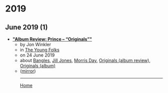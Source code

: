 # 2019

## June 2019 (1)

 - [**"Album Review: Prince – “Originals”"**](https://www.theyoungfolks.com/review/133972/album-review-prince-originals/)<ul><li>by Jon Winkler </li><li>in [The Young Folks](https://www.theyoungfolks.com/)</li><li>on 24 June 2019</li><li>about [Bangles](../../topics/bangles/index.md), [Jill Jones](../../topics/jill-jones/index.md), [Morris Day](../../topics/morris-day/index.md), [Originals (album review)](../../topics/album-review/originals/index.md), [Originals (album)](../../topics/album/originals/index.md)</li><li>([mirror](https://web.archive.org/web/*/https://www.theyoungfolks.com/review/133972/album-review-prince-originals/))</li><ul>

----

[Home](../index.md)
